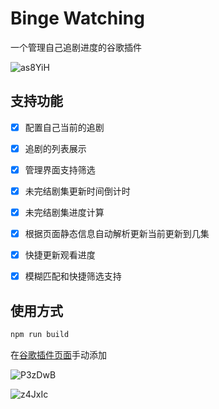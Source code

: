 # Binge Watching

一个管理自己追剧进度的谷歌插件

![as8YiH](https://cdn.jsdelivr.net/gh/klaaay/pbed@main/uPic/as8YiH.jpg)

## 支持功能

- [x] 配置自己当前的追剧
- [x] 追剧的列表展示
- [x] 管理界面支持筛选
- [x] 未完结剧集更新时间倒计时
- [x] 未完结剧集进度计算
- [x] 根据页面静态信息自动解析更新当前更新到几集
- [x] 快捷更新观看进度
- [x] 模糊匹配和快捷筛选支持


## 使用方式

```bash
npm run build
```

在[谷歌插件页面](chrome://extensions/)手动添加

![P3zDwB](https://cdn.jsdelivr.net/gh/klaaay/pbed@main/uPic/P3zDwB.jpg)

![z4JxIc](https://cdn.jsdelivr.net/gh/klaaay/pbed@main/uPic/z4JxIc.jpg)